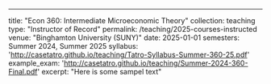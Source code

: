 ---
title: "Econ 360: Intermediate Microeconomic Theory"
collection: teaching
type: "Instructor of Record"
permalink: /teaching/2025-courses-instructed
venue: "Binghamton University (SUNY)"
date: 2025-01-01
semesters: Summer 2024, Summer 2025
syllabus: 'http://casetatro.github.io/teaching/Tatro-Syllabus-Summer-360-25.pdf'
example_exam: 'http://casetatro.github.io/teaching/Summer-2024-360-Final.pdf'
excerpt: "Here is some sampel text"


